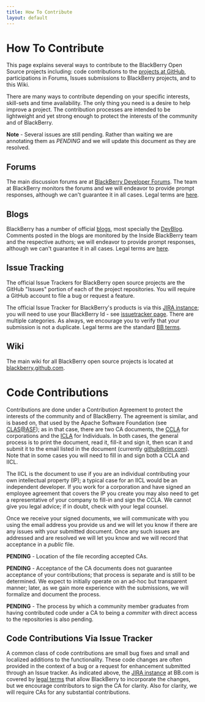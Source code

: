 ```yaml
---
title: How To Contribute
layout: default
---
```


# How To Contribute

This page explains several ways to contribute to the BlackBerry Open Source projects including: code contributions to the [projects at GitHub](http://github.com/blackberry), participations in Forums, Issues submissions to BlackBerry projects, and to this Wiki.

There are many ways to contribute depending on your specific interests, skill-sets and time availability.  The only thing you need is a desire to help improve a project.  The contribution processes are intended to be lightweight and yet strong enough to protect the interests of the community and of BlackBerry.

**Note** - Several issues are still pending. Rather than waiting we are annotating them as *PENDING* and we will update this document as they are resolved. 

## Forums

The main discussion forums are at [BlackBerry Developer Forums](http://supportforums.blackberry.com/t5/Developer-Support-Forums/ct-p/blackberrydev).  The team at BlackBerry monitors the forums and we will endeavor to provide prompt responses, although we can't guarantee it in all cases.  Legal terms are [here](http://na.blackberry.com/eng/legal/). 

## Blogs

BlackBerry has a number of official [blogs](http://blogs.blackberry.com/), most specially the [DevBlog](http://devblog.blackberry.com/).  Comments posted in the blogs are monitored by the Inside BlackBerry team and the respective authors; we will endeavor to provide prompt responses, although we can't guarantee it in all cases. Legal terms are [here](http://devblog.blackberry.com/terms-and-conditions-of-use/). 

## Issue Tracking

The official Issue Trackers for BlackBerry open source projects are the GitHub "Issues" portion of each of the project repositories. You will require a GitHub account to file a bug or request a feature.

The official Issue Tracker for BlackBerry's products is via this [JIRA instance](https://www.blackberry.com/jira/secure/Dashboard.jspa); you will need to use your BlackBerry Id - see [issuetracker page](https://ca.blackberry.com/issue-trackers.html). There are multiple categories.  As always, we encourage you to verify that your submission is not a duplicate.  Legal terms are the standard [BB terms](http://us.blackberry.com/legal.html).


## Wiki

The main wiki for all BlackBerry open source projects is located at [blackberry.github.com](http://blackberry.github.com).

# Code Contributions

Contributions are done under a Contribution Agreement to protect the interests of the community and of BlackBerry.  The agreement is similar, and is based on, that used by the Apache Software Foundation (see [CLAS@ASF](http://www.apache.org/licenses/#clas)); as in that case, there are two CA documents, the [CCLA](http://www.blackberry.com/legal/pdfs/webworks/Research_In_Motion_Limited_CCLA_021811_cl.pdf) for corporations and the [ICLA](http://www.blackberry.com/legal/pdfs/webworks/Research_In_Motion_Limited_ICLA_021811_cl.pdf) for Individuals.  In both cases, the general process is to print the document, read it, fill-it and sign it, then scan it and submit it to the email listed in the document (currently github@rim.com).  Note that in some cases you will need to fill in and sign both a CCLA and IICL.

The IICL is the document to use if you are an individual contributing your own intellectual property (IP); a typical case for an IICL would be an independent developer.  If you work for a corporation and have signed an employee agreement that covers the IP you create you may also need to get a representative of your company to fill-in and sign the CCLA.  We cannot give you legal advice; if in doubt, check with your legal counsel.

Once we receive your signed documents, we will communicate with you using the email address you provide us and we will let you know if there are any issues with your submitted document.  Once any such issues are addressed and are resolved we will let you know and we will record that acceptance in a *public* file.

**PENDING** - Location of the file recording accepted CAs.

**PENDING** - Acceptance of the CA documents does not guarantee acceptance of your contributions; that process is separate and is still to be determined.  We expect to initially operate on an ad-hoc but transparent manner; later, as we gain more experience with the submissions, we will formalize and document the process.

**PENDING** - The process by which a community member graduates from having contributed code under a CA to being a *commiter* with direct access to the repositories is also pending.

## Code Contributions Via Issue Tracker

A common class of code contributions are small bug fixes and small and localized additions to the functionality.  These code changes are often provided in the context of a bug or a request for enhancement submitted through an Issue tracker.  As indicated above, the [JIRA instance](https://www.blackberry.com/jira/secure/Dashboard.jspa) at BB.com is covered by [legal terms](http://us.blackberry.com/legal.html) that allow BlackBerry to incorporate the changes, but we encourage contributors to sign the CA for clarity.  Also for clarity, we will require CAs for any substantial contributions.
